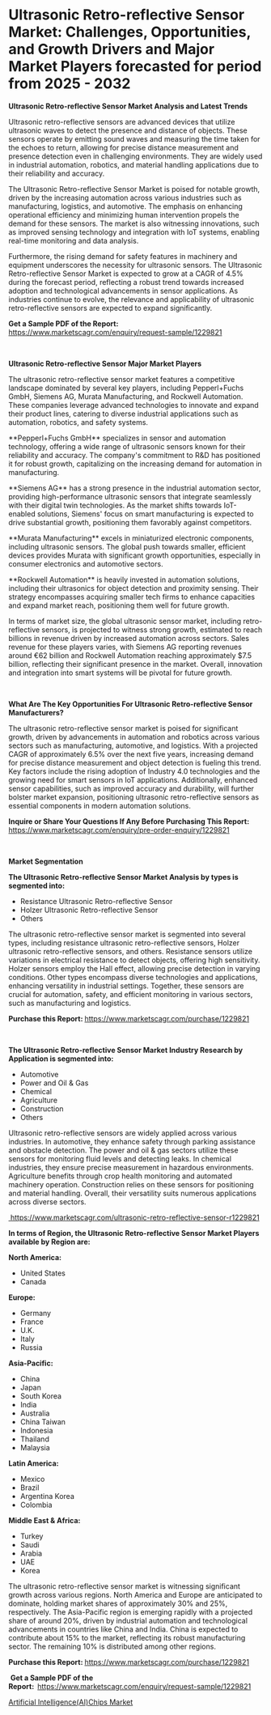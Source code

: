 <p><h1>Ultrasonic Retro-reflective Sensor Market: Challenges, Opportunities, and Growth Drivers and Major Market Players forecasted for period from 2025 - 2032</h1></p><p><strong>Ultrasonic Retro-reflective Sensor Market Analysis and Latest Trends</strong></p>
<p><p>Ultrasonic retro-reflective sensors are advanced devices that utilize ultrasonic waves to detect the presence and distance of objects. These sensors operate by emitting sound waves and measuring the time taken for the echoes to return, allowing for precise distance measurement and presence detection even in challenging environments. They are widely used in industrial automation, robotics, and material handling applications due to their reliability and accuracy.</p><p>The Ultrasonic Retro-reflective Sensor Market is poised for notable growth, driven by the increasing automation across various industries such as manufacturing, logistics, and automotive. The emphasis on enhancing operational efficiency and minimizing human intervention propels the demand for these sensors. The market is also witnessing innovations, such as improved sensing technology and integration with IoT systems, enabling real-time monitoring and data analysis.</p><p>Furthermore, the rising demand for safety features in machinery and equipment underscores the necessity for ultrasonic sensors. The Ultrasonic Retro-reflective Sensor Market is expected to grow at a CAGR of 4.5% during the forecast period, reflecting a robust trend towards increased adoption and technological advancements in sensor applications. As industries continue to evolve, the relevance and applicability of ultrasonic retro-reflective sensors are expected to expand significantly.</p></p>
<p><strong>Get a Sample PDF of the Report:&nbsp;</strong> <a href="https://www.marketscagr.com/enquiry/request-sample/1229821?utm_campaign=2136&utm_medium=2&utm_source=Github&utm_content=ia&utm_term=06042025&utm_id=ultrasonic-retro-reflective-sensor">https://www.marketscagr.com/enquiry/request-sample/1229821</a></p>
<p>&nbsp;</p>
<p><strong>Ultrasonic Retro-reflective Sensor Major Market Players</strong></p>
<p><p>The ultrasonic retro-reflective sensor market features a competitive landscape dominated by several key players, including Pepperl+Fuchs GmbH, Siemens AG, Murata Manufacturing, and Rockwell Automation. These companies leverage advanced technologies to innovate and expand their product lines, catering to diverse industrial applications such as automation, robotics, and safety systems.</p><p>**Pepperl+Fuchs GmbH** specializes in sensor and automation technology, offering a wide range of ultrasonic sensors known for their reliability and accuracy. The company's commitment to R&D has positioned it for robust growth, capitalizing on the increasing demand for automation in manufacturing. </p><p>**Siemens AG** has a strong presence in the industrial automation sector, providing high-performance ultrasonic sensors that integrate seamlessly with their digital twin technologies. As the market shifts towards IoT-enabled solutions, Siemens' focus on smart manufacturing is expected to drive substantial growth, positioning them favorably against competitors.</p><p>**Murata Manufacturing** excels in miniaturized electronic components, including ultrasonic sensors. The global push towards smaller, efficient devices provides Murata with significant growth opportunities, especially in consumer electronics and automotive sectors.</p><p>**Rockwell Automation** is heavily invested in automation solutions, including their ultrasonics for object detection and proximity sensing. Their strategy encompasses acquiring smaller tech firms to enhance capacities and expand market reach, positioning them well for future growth.</p><p>In terms of market size, the global ultrasonic sensor market, including retro-reflective sensors, is projected to witness strong growth, estimated to reach billions in revenue driven by increased automation across sectors. Sales revenue for these players varies, with Siemens AG reporting revenues around €62 billion and Rockwell Automation reaching approximately $7.5 billion, reflecting their significant presence in the market. Overall, innovation and integration into smart systems will be pivotal for future growth.</p></p>
<p>&nbsp;</p>
<p><strong>What Are The Key Opportunities For Ultrasonic Retro-reflective Sensor Manufacturers?</strong></p>
<p><p>The ultrasonic retro-reflective sensor market is poised for significant growth, driven by advancements in automation and robotics across various sectors such as manufacturing, automotive, and logistics. With a projected CAGR of approximately 6.5% over the next five years, increasing demand for precise distance measurement and object detection is fueling this trend. Key factors include the rising adoption of Industry 4.0 technologies and the growing need for smart sensors in IoT applications. Additionally, enhanced sensor capabilities, such as improved accuracy and durability, will further bolster market expansion, positioning ultrasonic retro-reflective sensors as essential components in modern automation solutions.</p></p>
<p><strong>Inquire or Share Your Questions If Any Before Purchasing This Report:</strong> <a href="https://www.marketscagr.com/enquiry/pre-order-enquiry/1229821?utm_campaign=2136&utm_medium=2&utm_source=Github&utm_content=ia&utm_term=06042025&utm_id=ultrasonic-retro-reflective-sensor">https://www.marketscagr.com/enquiry/pre-order-enquiry/1229821</a></p>
<p>&nbsp;</p>
<p><strong>Market Segmentation</strong></p>
<p><strong>The Ultrasonic Retro-reflective Sensor Market Analysis by types is segmented into:</strong></p>
<p><ul><li>Resistance Ultrasonic Retro-reflective Sensor</li><li>Holzer Ultrasonic Retro-reflective Sensor</li><li>Others</li></ul></p>
<p><p>The ultrasonic retro-reflective sensor market is segmented into several types, including resistance ultrasonic retro-reflective sensors, Holzer ultrasonic retro-reflective sensors, and others. Resistance sensors utilize variations in electrical resistance to detect objects, offering high sensitivity. Holzer sensors employ the Hall effect, allowing precise detection in varying conditions. Other types encompass diverse technologies and applications, enhancing versatility in industrial settings. Together, these sensors are crucial for automation, safety, and efficient monitoring in various sectors, such as manufacturing and logistics.</p></p>
<p><strong>Purchase this Report:&nbsp;</strong><a href="https://www.marketscagr.com/purchase/1229821?utm_campaign=2136&utm_medium=2&utm_source=Github&utm_content=ia&utm_term=06042025&utm_id=ultrasonic-retro-reflective-sensor">https://www.marketscagr.com/purchase/1229821</a></p>
<p>&nbsp;</p>
<p><strong>The Ultrasonic Retro-reflective Sensor Market Industry Research by Application is segmented into:</strong></p>
<p><ul><li>Automotive</li><li>Power and Oil & Gas</li><li>Chemical</li><li>Agriculture</li><li>Construction</li><li>Others</li></ul></p>
<p><p>Ultrasonic retro-reflective sensors are widely applied across various industries. In automotive, they enhance safety through parking assistance and obstacle detection. The power and oil & gas sectors utilize these sensors for monitoring fluid levels and detecting leaks. In chemical industries, they ensure precise measurement in hazardous environments. Agriculture benefits through crop health monitoring and automated machinery operation. Construction relies on these sensors for positioning and material handling. Overall, their versatility suits numerous applications across diverse sectors.</p></p>
<p><a href="https://www.marketscagr.com/ultrasonic-retro-reflective-sensor-r1229821?utm_campaign=2136&utm_medium=2&utm_source=Github&utm_content=ia&utm_term=06042025&utm_id=ultrasonic-retro-reflective-sensor">&nbsp;https://www.marketscagr.com/ultrasonic-retro-reflective-sensor-r1229821</a></p>
<p><strong>In terms of Region, the Ultrasonic Retro-reflective Sensor Market Players available by Region are:</strong></p>
<p>
    <p> <strong> North America: </strong>
        <ul>
            <li>United States</li>
            <li>Canada</li>
        </ul>
        </p> 
    <p> <strong> Europe: </strong>
        <ul>
            <li>Germany</li>
            <li>France</li>
            <li>U.K.</li>
            <li>Italy</li>
            <li>Russia</li>
        </ul>
        </p> 
    <p> <strong> Asia-Pacific: </strong>
        <ul>
            <li>China</li>
            <li>Japan</li>
            <li>South Korea</li>
            <li>India</li>
            <li>Australia</li>
            <li>China Taiwan</li>
            <li>Indonesia</li>
            <li>Thailand</li>
            <li>Malaysia</li>
        </ul>
        </p> 
    <p> <strong> Latin America: </strong>
        <ul>
            <li>Mexico</li>
            <li>Brazil</li>
            <li>Argentina Korea</li>
            <li>Colombia</li>
        </ul>
        </p> 
    <p> <strong> Middle East & Africa: </strong>
        <ul>
            <li>Turkey</li>
            <li>Saudi</li>
            <li>Arabia</li>
            <li>UAE</li>
            <li>Korea</li>
        </ul>
    </p>
    </p>
<p><p>The ultrasonic retro-reflective sensor market is witnessing significant growth across various regions. North America and Europe are anticipated to dominate, holding market shares of approximately 30% and 25%, respectively. The Asia-Pacific region is emerging rapidly with a projected share of around 20%, driven by industrial automation and technological advancements in countries like China and India. China is expected to contribute about 15% to the market, reflecting its robust manufacturing sector. The remaining 10% is distributed among other regions.</p></p>
<p><strong>Purchase this Report: </strong><a href="https://www.marketscagr.com/purchase/1229821?utm_campaign=2136&utm_medium=2&utm_source=Github&utm_content=ia&utm_term=06042025&utm_id=ultrasonic-retro-reflective-sensor">https://www.marketscagr.com/purchase/1229821</a></p>
<p>&nbsp;<strong>Get a Sample PDF of the Report:&nbsp;&nbsp;</strong><a href="https://www.marketscagr.com/enquiry/request-sample/1229821?utm_campaign=2136&utm_medium=2&utm_source=Github&utm_content=ia&utm_term=06042025&utm_id=ultrasonic-retro-reflective-sensor">https://www.marketscagr.com/enquiry/request-sample/1229821</a></p>
<p><strong></strong></p>
<p><p><a href="https://github.com/tona7vba/Market-Research-Report-List-1/blob/main/artificial-intelligenceaichips-market.md?utm_campaign=2136&utm_medium=2&utm_source=Github&utm_content=ia&utm_term=06042025&utm_id=ultrasonic-retro-reflective-sensor">Artificial Intelligence(AI)Chips Market</a></p></p>